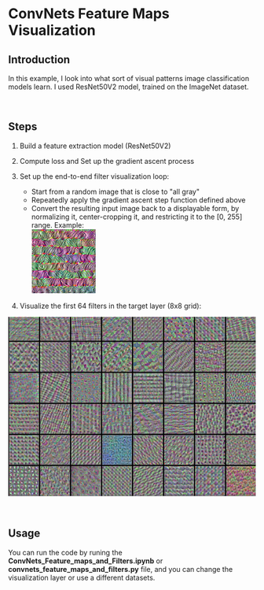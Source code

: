 # ConvNets Feature Maps Visualization

## Introduction
In this example, I look into what sort of visual patterns image classification models learn. I used ResNet50V2 model, trained on the ImageNet dataset.

<br/>

## Steps
1. Build a feature extraction model (ResNet50V2)

2. Compute loss and Set up the gradient ascent process

3. Set up the end-to-end filter visualization loop:
    - Start from a random image that is close to "all gray"
    - Repeatedly apply the gradient ascent step function defined above
    - Convert the resulting input image back to a displayable form, by normalizing it, center-cropping it, and restricting it to the [0, 255] range. Example: <br>
![filter](filter.png)
4. Visualize the first 64 filters in the target layer (8x8 grid): 

![filters](filters.png)

<br>

## Usage
You can run the code by runing the __ConvNets_Feature_maps_and_Filters.ipynb__ or __convnets_feature_maps_and_filters.py__ file, and you can change the visualization layer or use a different datasets.
